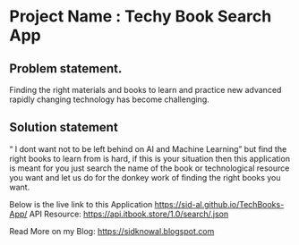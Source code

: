 # Project Name :        Techy Book Search App

## Problem statement.
Finding the right materials and books to learn and practice new advanced rapidly changing  technology has become challenging.

## Solution statement
 “ I dont want not to be left behind on AI and Machine Learning” but find the right books to learn from is hard, if this is your situation then this application is meant for you just search the name of the book or technological resource you want and let us do for the donkey work of finding the right books you want.
 
Below is the live link to this Application
https://sid-al.github.io/TechBooks-App/
API Resource:  https://api.itbook.store/1.0/search/.json

Read More on my Blog: https://sidknowal.blogspot.com

